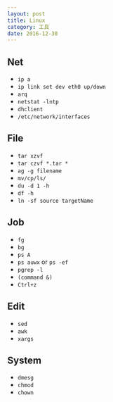 ```yaml
---
layout: post
title: Linux
category: 工具
date: 2016-12-30
---
```


## Net

* `ip a`
* `ip link set dev eth0 up/down`
* `arq`
* `netstat -lntp`
* `dhclient`
* `/etc/network/interfaces`

## File

* `tar xzvf`
* `tar czvf *.tar *`
* `ag -g filename`
* `mv/cp/ls/`
* `du -d 1 -h`
* `df -h`
* `ln -sf source targetName`

## Job

* `fg`
* `bg`
* `ps A`
* `ps auwx` or `ps -ef`
* `pgrep -l`
* `(command &)`
* `Ctrl+z`

## Edit

* `sed`
* `awk`
* `xargs`

## System

* `dmesg`
* `chmod`
* `chown`

